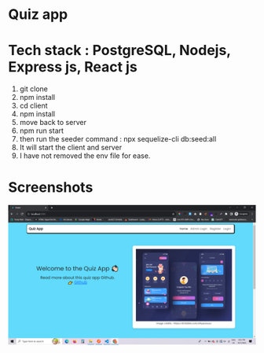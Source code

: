 # Quiz app

# Tech stack : PostgreSQL, Nodejs, Express js, React js
1. git clone
2. npm install
3. cd client
4. npm install
5. move back to server
6. npm run start
7. then run the seeder command : npx sequelize-cli db:seed:all
8. It will start the client and server
9. I have not removed the env file for ease.

# Screenshots
![Home](./screenshots/home.png)

